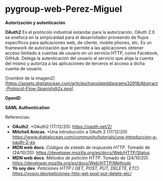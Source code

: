 # pygroup-web-Perez-Miguel

**Autorización y autenticación**


**OAuth2**
Es el protócolo industrial estandar para la autorización. OAuth 2.0 se enefoca en la simpicaidad para el desarrollador proveendo de flujos específicos  para aplicaciones web, de cliente, mobile phones, etc. Es un framework de autorización que le permite a las aplicaciones obtener acceso limitado a cuentas de usuario en un servicio HTTP, como Facebook, GitHub. Delega la autenticación del usuario al servicio que aloja la cuenta del mismo y autoriza a las aplicaciones de terceros el acceso a dicha cuenta de usuario.

![nombre de la imagen2][https://assets.digitalocean.com/articles/translateddiagrams32918/Abstract-Protocol-Flow-Spanish@2x.png] 

**OpenID**

**SAML Authentication**





Referencias:

* **OAuth2**. *OAuth2 (17/12/20): https://oauth.net/2/
* **Mitchell Anicas**. *Una introducción a OAuth 2 (17/12/20): https://www.digitalocean.com/community/tutorials/una-introduccion-a-oauth-2-es
* **MDN web docs**. *Códigos de estado de respuesta HTTP*. Tomado de (24/10/20): https://developer.mozilla.org/es/docs/Web/HTTP/Status
* **MDN web docs**. *Métodos de petición HTTP*. Tomado de (24/10/20): https://developer.mozilla.org/es/docs/Web/HTTP/Methods
* **Yo soy dev**. *Peticiones HTTP ( GET, POST, PUT, DELETE, ETC)* https://yosoy.dev/peticiones-http-get-post-put-delete-etc/

